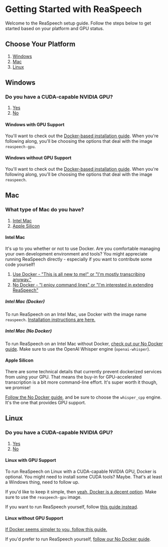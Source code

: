# Getting Started with ReaSpeech

Welcome to the ReaSpeech setup guide. Follow the steps below to get started based on your platform and GPU status.

## Choose Your Platform

1. [Windows](#windows)
2. [Mac](#mac)
3. [Linux](#linux)

## Windows

### Do you have a CUDA-capable NVIDIA GPU?

1. [Yes](#windows-with-gpu-support)
2. [No](#windows-without-gpu-support)

#### Windows with GPU Support

You'll want to check out the [Docker-based installation guide](docker.md). When you're following along, you'll be choosing the options that deal with the image `reaspeech-gpu`.

#### Windows without GPU Support

You'll want to check out the [Docker-based installation guide](docker.md). When you're following along, you'll be choosing the options that deal with the image `reaspeech`.

## Mac

### What type of Mac do you have?

1. [Intel Mac](#intel-mac)
2. [Apple Silicon](#apple-silicon)

#### Intel Mac

It's up to you whether or not to use Docker. Are you comfortable managing your own development environment and tools? You might appreciate running ReaSpeech directly - especially if you want to contribute some code yourself!

1. [Use Docker - "This is all new to me!" or "I'm mostly transcribing anyway."](#intel-mac-docker)
2. [No Docker - "I enjoy command lines" or "I'm interested in extending ReaSpeech"](#intel-mac-no-docker)

##### Intel Mac (Docker)

To run ReaSpeech on an Intel Mac, use Docker with the image name `reaspeech`. [Installation instructions are here.](docker.md)

##### Intel Mac (No Docker)

To run ReaSpeech on an Intel Mac without Docker, [check out our No Docker guide](no-docker.md). Make sure to use the OpenAI Whisper engine (`openai-whisper`).

#### Apple Silicon

There are some technical details that currently prevent dockerized services from using your GPU. That means the buy-in for GPU-accelerated transcription is a bit more command-line effort. It's super worth it though, we promise!

[Follow the No Docker guide](no-docker.md), and be sure to choose the `whisper_cpp` engine. It's the one that provides GPU support.

## Linux

### Do you have a CUDA-capable NVIDIA GPU?

1. [Yes](#linux-with-gpu-support)
2. [No](#linux-without-gpu-support)

#### Linux with GPU Support

To run ReaSpeech on Linux with a CUDA-capable NVIDIA GPU, Docker is optional. You might need to install some CUDA tools? Maybe. That's at least a Windows thing, need to follow up.

If you'd like to keep it simple, then [yeah, Docker is a decent option](docker.md). Make sure to use the `reaspeech-gpu` image. 

If you want to run ReaSpeech yourself, follow [this guide instead](no-docker.md).

#### Linux without GPU Support

[If Docker seems simpler to you, follow this guide.](docker.md)

If you'd prefer to run ReaSpeech yourself, [follow our No Docker guide](no-docker.md).